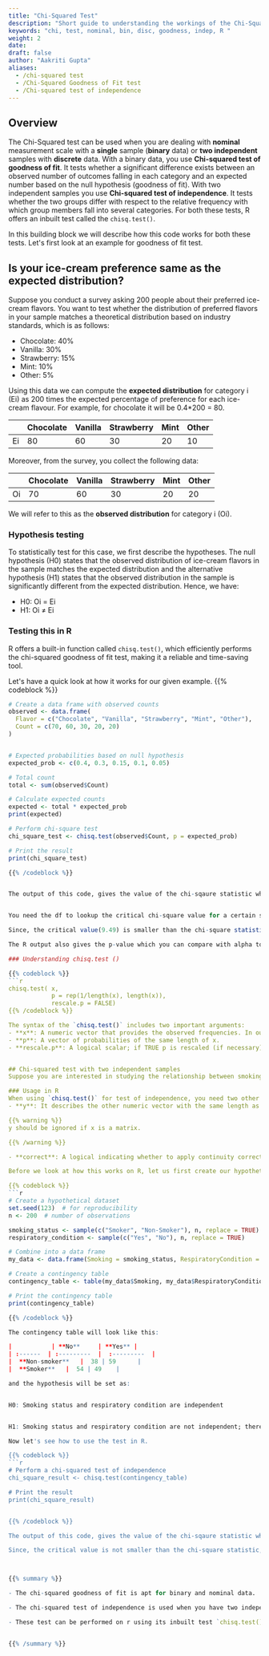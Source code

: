 ```yaml
---
title: "Chi-Squared Test"
description: "Short guide to understanding the workings of the Chi-Squared test for independence and goodness of fit, and how to use it in R"
keywords: "chi, test, nominal, bin, disc, goodness, indep, R "
weight: 2
date:
draft: false
author: "Aakriti Gupta"
aliases:
  - /chi-squared test
  - /Chi-Squared Goodness of Fit test
  - /Chi-squared test of independence
---
```


## Overview
The Chi-Squared test can be used when you are dealing with **nominal** measurement scale with a **single** sample (**binary** data) or **two independent** samples with **discrete** data. With a binary data, you use **Chi-squared test of goodness of fit**. It tests whether a significant difference exists between an observed number of outcomes falling in each category and an expected number based on the null hypothesis (goodness of fit). With two independent samples you use **Chi-squared test of independence**. It tests whether the two groups differ with respect to the relative frequency with which group members fall into several categories. For both these tests, R offers an inbuilt test called the `chisq.test()`.

In this building block we will describe how this code works for both these tests. Let's first look at an example for goodness of fit test.

## Is your ice-cream preference same as the expected distribution?
Suppose you conduct a survey asking 200 people about their preferred ice-cream flavors. You want to test whether the distribution of preferred flavors in your sample matches a theoretical distribution based on industry standards, which is as follows:
- Chocolate: 40%
- Vanilla: 30%
- Strawberry: 15%
- Mint: 10%
- Other: 5%

Using this data we can compute the **expected distribution** for category i (Ei) as 200 times the expected percentage of preference for each ice-cream flavour. For example, for chocolate it will be 0.4*200 = 80.

|      |  Chocolate   | Vanilla | Strawberry | Mint | Other              |
|-------------|---------------|--------------|---------------| ------- | ----  |
|     Ei   |  80 |  60 |  30 |  20 |  10             |




Moreover, from the survey, you collect the following data:

|      |  Chocolate   | Vanilla | Strawberry | Mint | Other              |
|-------------|---------------|--------------|---------------| ------- | ----  |
|     Oi   |  70 |  60 |  30 |  20 |  20             |


We will refer to this as the **observed distribution** for category i (Oi).

### Hypothesis testing
To statistically test for this case, we first describe the hypotheses. The null hypothesis (H0) states that the observed distribution of ice-cream flavors in the sample matches the expected distribution and the alternative hypothesis (H1) states that the observed distribution in the sample is significantly different from the expected distribution. Hence, we have:

- H0: Oi = Ei
- H1: Oi ≠ Ei

### Testing this in R
R offers a built-in function called `chisq.test()`, which efficiently performs the chi-squared goodness of fit test, making it a reliable and time-saving tool.

Let's have a quick look at how it works for our given example.
{{% codeblock %}}
```r
# Create a data frame with observed counts
observed <- data.frame(
  Flavor = c("Chocolate", "Vanilla", "Strawberry", "Mint", "Other"),
  Count = c(70, 60, 30, 20, 20)
)


# Expected probabilities based on null hypothesis
expected_prob <- c(0.4, 0.3, 0.15, 0.1, 0.05)

# Total count
total <- sum(observed$Count)

# Calculate expected counts
expected <- total * expected_prob
print(expected)

# Perform chi-square test
chi_square_test <- chisq.test(observed$Count, p = expected_prob)

# Print the result
print(chi_square_test)

{{% /codeblock %}}


The output of this code, gives the value of the chi-sqaure statistic which is equal to **11.25** and the degrees of freedom (df) which equals one less than the number of categories. Since we have 5 ice-cream flavours, the df is **4**.


You need the df to lookup the critical chi-square value for a certain significance level (alpha) using a distribution table or an online calculator. This is approximately **9.49** if you take alpha equal to **0.05**.

Since, the critical value(9.49) is smaller than the chi-square statistic(11.25), you can **reject** the null hypothesis and conclude that there is a **significant** difference between the observed and expected ice-cream preferences at 5% significance level.

The R output also gives the p-value which you can compare with alpha to make the final conclusion. If the p-value is **less than or equal** to the chosen alpha, you **reject** the null hypothesis. In our case, the **p-value is 0.02**  which is less than 0.05, verifying our previous analysis.

### Understanding chisq.test ()

{{% codeblock %}}
```r
chisq.test( x,
            p = rep(1/length(x), length(x)),
            rescale.p = FALSE)
{{% /codeblock %}}

The syntax of the `chisq.test()` includes two important arguments:
- **x**: A numeric vector that provides the observed frequencies. In our case it is the variable, *Count*.
- **p**: A vector of probabilities of the same length of x.
- **rescale.p**: A logical scalar; if TRUE p is rescaled (if necessary) to sum to 1. It is set to FALSE by default.


## Chi-squared test with two independent samples
Suppose you are interested in studying the relationship between smoking status (smoker or non-smoker) and the occurrence of a respiratory condition (yes or no). Assuming that the observations of these categorical variables are independent, you can use the `chisq.test` to perform the **chi-sqaured test of independence**. This test is often referred to as the test of contingency or simply the contingency test. The term "contingency" in this context reflects the idea that the test is used to examine whether there is a contingency (association or dependence) between two categorical variables. So, this test is usually used when you have data in a form of a contingency table (matrix).

### Usage in R
When using `chisq.test()` for test of independence, you need two other arguments in addition to the ones mentioned before:
- **y**: It describes the other numeric vector with the same length as x.

{{% warning %}}
y should be ignored if x is a matrix.

{{% /warning %}}

- **correct**: A logical indicating whether to apply continuity correction when computing the test statistic for a 2x2 table. The default is set to TRUE.

Before we look at how this works on R, let us first create our hypothetical data set.

{{% codeblock %}}
```r
# Create a hypothetical dataset
set.seed(123)  # for reproducibility
n <- 200  # number of observations

smoking_status <- sample(c("Smoker", "Non-Smoker"), n, replace = TRUE)
respiratory_condition <- sample(c("Yes", "No"), n, replace = TRUE)

# Combine into a data frame
my_data <- data.frame(Smoking = smoking_status, RespiratoryCondition = respiratory_condition)

# Create a contingency table
contingency_table <- table(my_data$Smoking, my_data$RespiratoryCondition)

# Print the contingency table
print(contingency_table)

{{% /codeblock %}}

The contingency table will look like this:

|           | **No**     | **Yes** |
| :------  | :---------  |  :---------  |
|  **Non-smoker**   |  38 | 59      |
|  **Smoker**   |  54 | 49    |

and the hypothesis will be set as:


H0: Smoking status and respiratory condition are independent


H1: Smoking status and respiratory condition are not independent; there is an association.

Now let's see how to use the test in R.

{{% codeblock %}}
```r
# Perform a chi-squared test of independence
chi_square_result <- chisq.test(contingency_table)

# Print the result
print(chi_square_result)


{{% /codeblock %}}

The output of this code, gives the value of the chi-sqaure statistic which is equal to **3.0184** and the df is **1**. The critical chi-square value at alpha equal to **0.05** is **3.841**.

Since, the critical value is not smaller than the chi-square statistic, you cannot **reject** the null hypothesis. Thus, there is **not sufficient evidence** to conclude a significant dependence of smoking on a person's respiratory condition.



{{% summary %}}

- The chi-squared goodness of fit is apt for binary and nominal data.

- The chi-squared test of independence is used when you have two independent samples.

- These test can be performed on r using its inbuilt test `chisq.test()`


{{% /summary %}}
